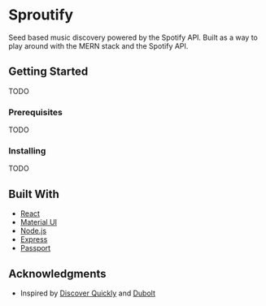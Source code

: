 # Sproutify

Seed based music discovery powered by the Spotify API. Built as a way to play around with the MERN stack and the Spotify API.

## Getting Started

TODO

### Prerequisites

TODO

### Installing

TODO

## Built With

- [React](https://reactjs.org/)
- [Material UI](https://material-ui.com/)
- [Node.js](https://nodejs.org/en/)
- [Express](https://expressjs.com/)
- [Passport](https://passportjs.com/)

## Acknowledgments

- Inspired by [Discover Quickly](https://discoverquickly.com/) and [Dubolt](https://dubolt.com/)
